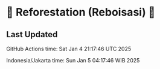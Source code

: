 
# 🌳 Reforestation (Reboisasi) 🌲

## Last Updated

GitHub Actions time: Sat Jan  4 21:17:46 UTC 2025

Indonesia/Jakarta time: Sun Jan  5 04:17:46 WIB 2025
